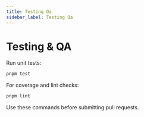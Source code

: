 ```yaml
---
title: Testing Qa
sidebar_label: Testing Qa
---
```


# Testing & QA

Run unit tests:

```bash
pnpm test
```

For coverage and lint checks:

```bash
pnpm lint
```

Use these commands before submitting pull requests.
